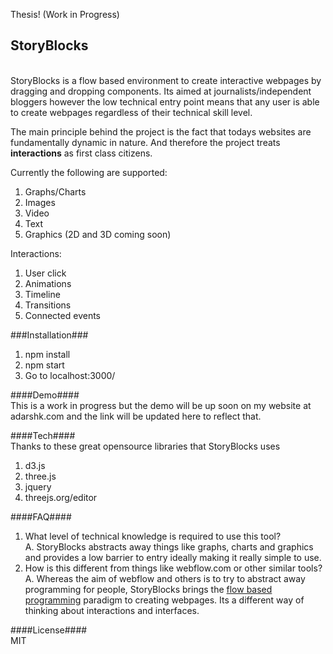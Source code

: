Thesis! (Work in Progress)

## StoryBlocks ##
<br/>
StoryBlocks is a flow based environment to create interactive webpages by dragging and dropping components. Its aimed at journalists/independent bloggers however the low technical entry point means that any user is able to create webpages regardless of their technical skill level. 
<br/>

The main principle behind the project is the fact that todays websites are fundamentally dynamic in nature. And therefore the project treats **interactions** as first class citizens.

Currently the following are supported:

1. Graphs/Charts
2. Images
3. Video
4. Text
5. Graphics (2D and 3D coming soon)

Interactions:

1. User click
2. Animations
3. Timeline
4. Transitions
5. Connected events


###Installation###

1. npm install
2. npm start
3. Go to localhost:3000/

####Demo####
<br/>
This is a work in progress but the demo will be up soon on my website at adarshk.com and the link will be updated here to reflect that.

####Tech####
<br/>
Thanks to these great opensource libraries that StoryBlocks uses

1. d3.js
2. three.js
3. jquery
4. threejs.org/editor

####FAQ####
<br/>

1. What level of technical knowledge is required to use this tool? <br/> A. StoryBlocks abstracts away things like graphs, charts and graphics and provides a low barrier to entry ideally making it really simple to use.  
2. How is this different from things like webflow.com or other similar tools? <br/>A. Whereas the aim of webflow and others is to try to abstract away programming for people, StoryBlocks brings the [flow based programming](http://en.wikipedia.org/wiki/Flow-based_programming) paradigm to creating webpages. Its a different way of thinking about interactions and interfaces.



####License####
<br/>
MIT